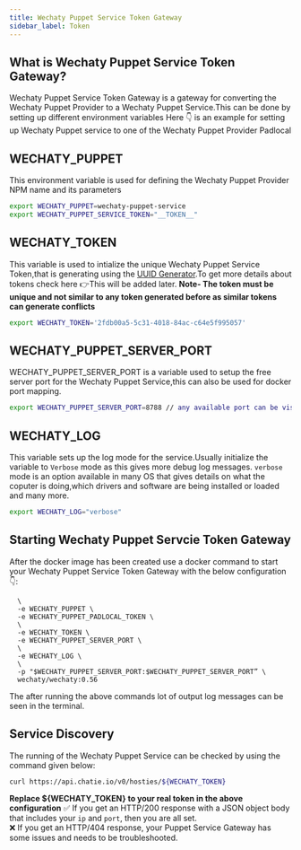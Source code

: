 ```yaml
---
title: Wechaty Puppet Service Token Gateway
sidebar_label: Token
---
```


## What is Wechaty Puppet Service Token Gateway?

Wechaty Puppet Service Token Gateway is a gateway for converting the Wechaty Puppet Provider to a Wechaty Puppet Service.This can be done by setting up different environment variables
Here 👇 is an example for setting up Wechaty Puppet service to one of the Wechaty Puppet Provider Padlocal

## WECHATY_PUPPET

This environment variable is used for defining the Wechaty Puppet Provider NPM name and its parameters

```bash
export WECHATY_PUPPET=wechaty-puppet-service
export WECHATY_PUPPET_SERVICE_TOKEN="__TOKEN__"
```

## WECHATY_TOKEN

This variable is used to intialize the unique Wechaty Puppet Service Token,that is generating using the [UUID Generator](https://www.uuidgenerator.net/version4).To get more details about tokens check here 👉This will be added later.
**Note- The token must be unique and not similar to any token generated before as similar tokens can generate conflicts**

```bash
export WECHATY_TOKEN='2fdb00a5-5c31-4018-84ac-c64e5f995057'
```

## WECHATY_PUPPET_SERVER_PORT

WECHATY_PUPPET_SERVER_PORT is a variable used to setup the  free server port for the Wechaty Puppet Service,this can also be used for docker port mapping.

```bash
export WECHATY_PUPPET_SERVER_PORT=8788 // any available port can be visited from internet
```

## WECHATY_LOG

This variable sets up the log mode for the service.Usually initialize the variable to `Verbose` mode as this gives more debug log messages.
`verbose` mode is an option available in many OS that gives  details on what the coputer is doing,which drivers and software are being installed or loaded and many more.

```bash
export WECHATY_LOG="verbose"
```

## Starting Wechaty Puppet Servcie Token Gateway

After the docker image has been created use a docker command  to start your Wechaty Puppet Service Token Gateway with the below configuration 👇:

```docker run -ti --rm \
  \
  -e WECHATY_PUPPET \
  -e WECHATY_PUPPET_PADLOCAL_TOKEN \
  \
  -e WECHATY_TOKEN \
  -e WECHATY_PUPPET_SERVER_PORT \
  \
  -e WECHATY_LOG \
  \
  -p "$WECHATY_PUPPET_SERVER_PORT:$WECHATY_PUPPET_SERVER_PORT” \
  wechaty/wechaty:0.56
```

The after running the above commands lot of  output log messages can be seen in the terminal.

## Service Discovery

The running of the Wechaty Puppet Service can be checked by using the command given below:

```sh
curl https://api.chatie.io/v0/hosties/${WECHATY_TOKEN}
```

**Replace ${WECHATY_TOKEN} to your real token in the above configuration**
✅ If you get an HTTP/200 response with a JSON object body that includes your `ip` and `port`, then you are all set.<br>
❌ If you get an HTTP/404 response, your Puppet Service Gateway has some issues and needs to be troubleshooted.
